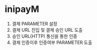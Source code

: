 # inipayM

1. 결제 PARAMETER 설정
2. 결제 URL 진입 및 결제 승인 URL 도출 
3. 승인 URL(HTTP) 통신을 통한 인증 
4. 결제 인증이후 인증여부 PARAMETER 도출